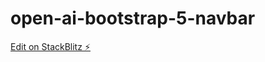 # open-ai-bootstrap-5-navbar

[Edit on StackBlitz ⚡️](https://stackblitz.com/edit/web-platform-naynyh)